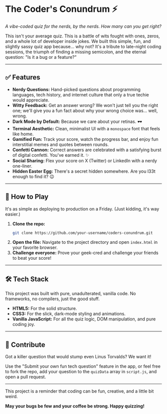 # The Coder's Conundrum ⚡

*A vibe-coded quiz for the nerds, by the nerds. How many can you get right?*

This isn't your average quiz. This is a battle of wits fought with ones, zeros, and a whole lot of developer inside jokes. We built this simple, fun, and slightly sassy quiz app because... why not? It's a tribute to late-night coding sessions, the triumph of finding a missing semicolon, and the eternal question: "Is it a bug or a feature?"

-----

## ✅ Features

  * **Nerdy Questions:** Hand-picked questions about programming languages, tech history, and internet culture that only a true techie would appreciate.
  * **Witty Feedback:** Get an answer wrong? We won't just tell you the right one; we'll give you a fun fact about why your wrong choice was... well, wrong.
  * **Dark Mode by Default:** Because we care about your retinas. 🕶️
  * **Terminal Aesthetic:** Clean, minimalist UI with a `monospace` font that feels like home.
  * **Gamified Fun:** Track your score, watch the progress bar, and enjoy fun interstitial memes and quotes between rounds.
  * **Confetti Cannon:** Correct answers are celebrated with a satisfying burst of digital confetti. You've earned it. ✨
  * **Social Sharing:** Flex your score on X (Twitter) or LinkedIn with a nerdy one-liner.
  * **Hidden Easter Egg:** There's a secret hidden somewhere. Are you l33t enough to find it? 😉

-----

## 🚀 How to Play

It's as simple as deploying to production on a Friday. (Just kidding, it's way easier.)

1.  **Clone the repo:**
    ```bash
    git clone https://github.com/your-username/coders-conundrum.git
    ```
2.  **Open the file:**
    Navigate to the project directory and open `index.html` in your favorite browser.
3.  **Challenge everyone:**
    Prove your geek-cred and challenge your friends to beat your score\!

-----

## 🛠️ Tech Stack

This project was built with pure, unadulterated, vanilla code. No frameworks, no compilers, just the good stuff.

  * **HTML5:** For the solid structure.
  * **CSS3:** For the slick, dark-mode styling and animations.
  * **Vanilla JavaScript:** For all the quiz logic, DOM manipulation, and pure coding joy.

-----

## 🤝 Contribute

Got a killer question that would stump even Linus Torvalds? We want it\!

Use the "Submit your own fun tech question" feature in the app, or feel free to fork the repo, add your question to the `quizData` array in `script.js`, and open a pull request.

-----

This project is a reminder that coding can be fun, creative, and a little bit weird.

**May your bugs be few and your coffee be strong. Happy quizzing\!**
